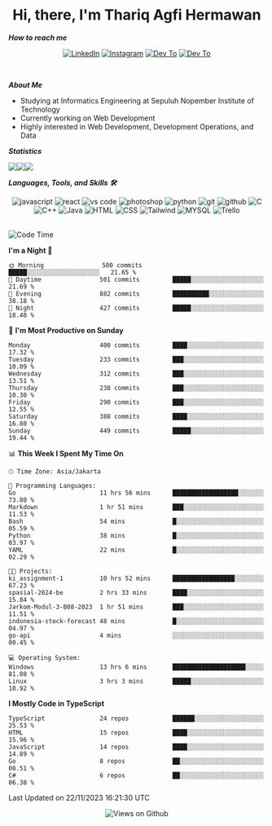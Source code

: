 <div align="center">
  <h1>Hi, there, I'm Thariq Agfi Hermawan</h1>
</div>


***How to reach me***
<p align='center'>
   <a href="https://www.linkedin.com/in/thariqagfihermawan" target="_blank"><img src="https://img.shields.io/badge/LinkedIn-0077B5?style=for-the-badge&logo=linkedin&logoColor=white" alt="LinkedIn"></a>
   <a href="https://www.instagram.com/thoriqagfi" target="_blank"><img src="https://img.shields.io/badge/Instagram-E4405F?style=for-the-badge&logo=instagram&logoColor=white" alt="Instagram"></a>
   <a href="https://medium.com/@thoriq.aghfi60" target="_blank"><img src="https://img.shields.io/badge/Medium-12100E?style=for-the-badge&logo=medium&logoColor=white" alt="Dev To"></a>
   <a href="https://linktr.ee/thoriqagfi" target="_blank"><img src="https://img.shields.io/badge/linktree-1de9b6?style=for-the-badge&logo=linktree&logoColor=white" alt="Dev To"></a>
</p>

<br>

***About Me***
- Studying at Informatics Engineering at Sepuluh Nopember Institute of Technology
- Currently working on Web Development
- Highly interested in Web Development, Development Operations, and Data

***Statistics***

<!-- [![GitHub Streak](http://github-readme-streak-stats.herokuapp.com?user=thoriqagfi&theme=dark)](https://git.io/streak-stats) -->

<div align="center">
  <div style="display: flex;">
    <img src="http://github-readme-streak-stats.herokuapp.com?user=thoriqagfi&theme=chartreuse-dark"/>
    <img src="https://github-readme-stats.vercel.app/api/top-langs/?username=thoriqagfi&layout=compact&&theme=chartreuse-dark&langs_count=8)](https://github.com/thoriqagfi"/>
    <img src="https://github-readme-stats.vercel.app/api?username=thoriqagfi&show_icons=true&theme=chartreuse-dark"/>
  </div>
</div>

<!-- [![Top Langs](https://github-readme-stats.vercel.app/api/top-langs/?username=thoriqagfi&layout=compact&&theme=chartreuse-dark&langs_count=8)](https://github.com/thoriqagfi)
< ![Agfi's GitHub stats](https://github-readme-stats.vercel.app/api?username=thoriqagfi&show_icons=true&theme=chartreuse-dark) -->

***Languages, Tools, and Skills 🛠***

  <div align="center">
    <img src="https://img.shields.io/badge/JavaScript-F7DF1E?style=for-the-badge&logo=javascript&logoColor=black" alt="javascript" />
    <img src="https://img.shields.io/badge/React-61DAFB?style=for-the-badge&logo=react&logoColor=black" alt="react" />
    <img src="https://img.shields.io/badge/vs%20code-007ACC?style=for-the-badge&logo=visual%20studio%20code&logoColor=white" alt="vs code" />
    <img src="https://img.shields.io/badge/adobe%20photoshop-31A8FF?style=for-the-badge&logo=adobe%20photoshop&logoColor=white" alt="photoshop" />
    <img src="https://img.shields.io/badge/python-3776AB?style=for-the-badge&logo=python&logoColor=white" alt="python" />
    <img src="https://img.shields.io/badge/Git-F05032?style=for-the-badge&logo=git&logoColor=white" alt="git" />
    <img src="https://img.shields.io/badge/GitHub-100000?style=for-the-badge&logo=github&logoColor=white" alt="github" />
    <img src="https://img.shields.io/badge/c-%2300599C.svg?style=for-the-badge&logo=c&logoColor=white" alt="C" />
    <img src="https://img.shields.io/badge/c++-%2300599C.svg?style=for-the-badge&logo=c%2B%2B&logoColor=white" alt="C++" />
    <img src="https://img.shields.io/badge/Java-ED8B00?style=for-the-badge&logo=java&logoColor=white" alt="Java"/>
    <img src="https://img.shields.io/badge/HTML5-E34F26?style=for-the-badge&logo=html5&logoColor=white" alt="HTML" />
    <img src="https://img.shields.io/badge/CSS-239120?&style=for-the-badge&logo=css3&logoColor=white" alt ="CSS" />
    <img src="https://img.shields.io/badge/tailwindcss-%2338B2AC.svg?style=for-the-badge&logo=tailwind-css&logoColor=white" alt="Tailwind" />
    <img src="https://img.shields.io/badge/MySQL-00000F?style=for-the-badge&logo=mysql&logoColor=white" alt="MYSQL" />
    <img src="https://img.shields.io/badge/Trello-%23026AA7.svg?style=for-the-badge&logo=Trello&logoColor=white" alt="Trello" />
  </div><br>

<!--START_SECTION:waka-->
![Code Time](http://img.shields.io/badge/Code%20Time-788%20hrs%202%20mins-blue)

**I'm a Night 🦉** 

```text
🌞 Morning                500 commits         █████░░░░░░░░░░░░░░░░░░░░   21.65 % 
🌆 Daytime                501 commits         █████░░░░░░░░░░░░░░░░░░░░   21.69 % 
🌃 Evening                882 commits         ██████████░░░░░░░░░░░░░░░   38.18 % 
🌙 Night                  427 commits         █████░░░░░░░░░░░░░░░░░░░░   18.48 % 
```
📅 **I'm Most Productive on Sunday** 

```text
Monday                   400 commits         ████░░░░░░░░░░░░░░░░░░░░░   17.32 % 
Tuesday                  233 commits         ███░░░░░░░░░░░░░░░░░░░░░░   10.09 % 
Wednesday                312 commits         ███░░░░░░░░░░░░░░░░░░░░░░   13.51 % 
Thursday                 238 commits         ███░░░░░░░░░░░░░░░░░░░░░░   10.30 % 
Friday                   290 commits         ███░░░░░░░░░░░░░░░░░░░░░░   12.55 % 
Saturday                 388 commits         ████░░░░░░░░░░░░░░░░░░░░░   16.80 % 
Sunday                   449 commits         █████░░░░░░░░░░░░░░░░░░░░   19.44 % 
```


📊 **This Week I Spent My Time On** 

```text
🕑︎ Time Zone: Asia/Jakarta

💬 Programming Languages: 
Go                       11 hrs 56 mins      ██████████████████░░░░░░░   73.80 % 
Markdown                 1 hr 51 mins        ███░░░░░░░░░░░░░░░░░░░░░░   11.53 % 
Bash                     54 mins             █░░░░░░░░░░░░░░░░░░░░░░░░   05.59 % 
Python                   38 mins             █░░░░░░░░░░░░░░░░░░░░░░░░   03.97 % 
YAML                     22 mins             █░░░░░░░░░░░░░░░░░░░░░░░░   02.29 % 

🐱‍💻 Projects: 
ki_assignment-1          10 hrs 52 mins      █████████████████░░░░░░░░   67.23 % 
spasial-2024-be          2 hrs 33 mins       ████░░░░░░░░░░░░░░░░░░░░░   15.84 % 
Jarkom-Modul-3-B08-2023  1 hr 51 mins        ███░░░░░░░░░░░░░░░░░░░░░░   11.51 % 
indonesia-stock-forecast 48 mins             █░░░░░░░░░░░░░░░░░░░░░░░░   04.97 % 
go-api                   4 mins              ░░░░░░░░░░░░░░░░░░░░░░░░░   00.45 % 

💻 Operating System: 
Windows                  13 hrs 6 mins       ████████████████████░░░░░   81.08 % 
Linux                    3 hrs 3 mins        █████░░░░░░░░░░░░░░░░░░░░   18.92 % 
```

**I Mostly Code in TypeScript** 

```text
TypeScript               24 repos            ██████░░░░░░░░░░░░░░░░░░░   25.53 % 
HTML                     15 repos            ████░░░░░░░░░░░░░░░░░░░░░   15.96 % 
JavaScript               14 repos            ████░░░░░░░░░░░░░░░░░░░░░   14.89 % 
Go                       8 repos             ██░░░░░░░░░░░░░░░░░░░░░░░   08.51 % 
C#                       6 repos             ██░░░░░░░░░░░░░░░░░░░░░░░   06.38 % 
```




 Last Updated on 22/11/2023 16:21:30 UTC
<!--END_SECTION:waka-->

<div align="center">
<img src="https://komarev.com/ghpvc/?username=thoriqagfi&color=blue" alt="Views on Github" />
</div>